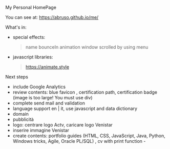 My Personal HomePage

You can see at: https://abruso.github.io/me/

What's in:
  - special effects:
      > name bounceIn animation
      > window scrolled by using menu
  - javascript libraries:
      > https://animate.style
  

Next steps

  - include Google Analytics
  - review contents:   blue favicon
                     , certification path, certification badge (image is too large! You must use div)
  - complete send mail and validation
  - language support en | it, use javascript and data dictionary
  - domain
  - pubblicità
  - logo: centrare logo Actv, caricare logo Venistar
  - inserire immagine Venistar
  - create contents:   portfolio guides (HTML, CSS, JavaScript, Java, Python, Windows tricks, Agile, Oracle PL/SQL)
                     , cv with print function
                     - 
